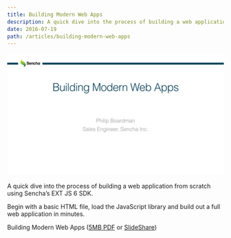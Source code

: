 ```yaml
---
title: Building Modern Web Apps
description: A quick dive into the process of building a web application from scratch using Sencha’s EXT JS 6 SDK.
date: 2016-07-19
path: /articles/building-modern-web-apps
---
```


![Building Modern Web Apps](building-modern-web-apps.jpg)

A quick dive into the process of building a web application from scratch using Sencha’s EXT JS 6 SDK.

Begin with a basic HTML file, load the JavaScript library and build out a full web application in minutes.

Building Modern Web Apps ([5MB PDF](building-modern-web-apps.pdf) or [SlideShare](https://www.slideshare.net/secret/we9VojJYDypl7b))
